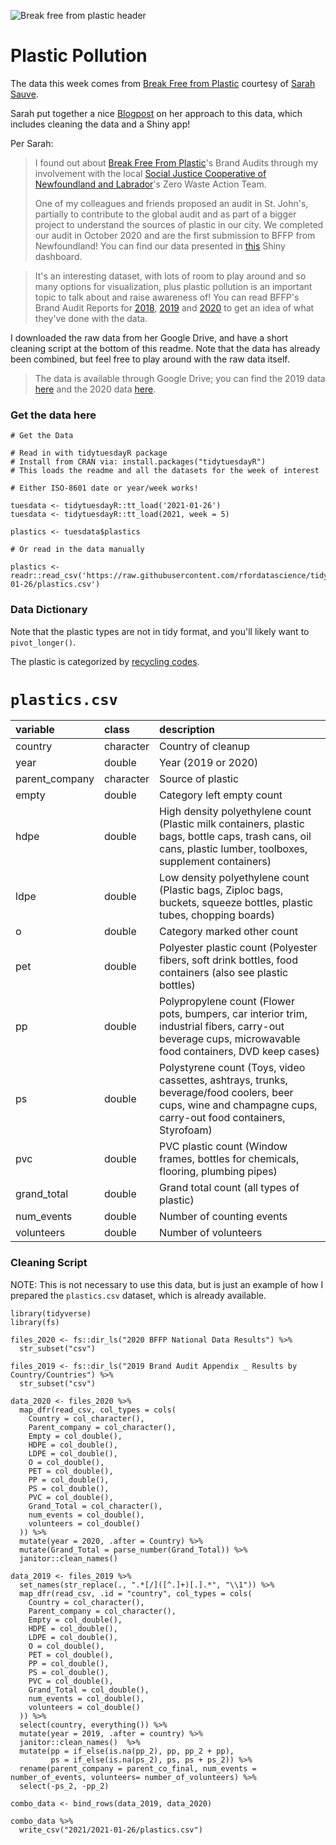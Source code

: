 ![Break free from plastic header](https://www.breakfreefromplastic.org/wp-content/uploads/2019/08/header_bffp_2019w.jpg)

# Plastic Pollution

The data this week comes from [Break Free from Plastic](https://www.breakfreefromplastic.org) courtesy of [Sarah Sauve]( https://sarahasauve.wordpress.com).

Sarah put together a nice [Blogpost](https://github.com/sarahsauve/TidyTuesdays/blob/master/BFFPDashboard/BlogPost.md) on her approach to this data, which includes cleaning the data and a Shiny app!

Per Sarah:

> I found out about [Break Free From Plastic](https://www.breakfreefromplastic.org/)'s Brand Audits through my involvement with the local [Social Justice Cooperative of Newfoundland and Labrador](https://www.sjcnl.ca/)'s Zero Waste Action Team.
> 
> One of my colleagues and friends proposed an audit in St. John's, partially to contribute to the global audit and as part of a bigger project to understand the sources of plastic in our city. We completed our audit in October 2020 and are the first submission to BFFP from Newfoundland! You can find our data presented in [this](https://sarahsauve.shinyapps.io/BrandAuditDashboard/) Shiny dashboard.
 
> It's an interesting dataset, with lots of room to play around and so many options for visualization, plus plastic pollution is an important topic to talk about and raise awareness of! You can read BFFP's Brand Audit Reports for [2018](https://www.breakfreefromplastic.org/globalbrandauditreport2018/), [2019](https://www.breakfreefromplastic.org/globalbrandauditreport2019/) and [2020](https://www.breakfreefromplastic.org/globalbrandauditreport2020/) to get an idea of what they've done with the data.

I downloaded the raw data from her Google Drive, and have a short cleaning script at the bottom of this readme. Note that the data has already been combined, but feel free to play around with the raw data itself.

> The data is available through Google Drive; you can find the 2019 data [here](https://drive.google.com/drive/folders/1O75ekNUQPbAAZ8KE5kb2EdbKgxIhz7HP) and the 2020 data [here](https://drive.google.com/drive/folders/1mdIsoaj5vW368YWw7-vD2hDFANqaS_Lh).

### Get the data here

```{r}
# Get the Data

# Read in with tidytuesdayR package 
# Install from CRAN via: install.packages("tidytuesdayR")
# This loads the readme and all the datasets for the week of interest

# Either ISO-8601 date or year/week works!

tuesdata <- tidytuesdayR::tt_load('2021-01-26')
tuesdata <- tidytuesdayR::tt_load(2021, week = 5)

plastics <- tuesdata$plastics

# Or read in the data manually

plastics <- readr::read_csv('https://raw.githubusercontent.com/rfordatascience/tidytuesday/master/data/2021/2021-01-26/plastics.csv')

```

### Data Dictionary

Note that the plastic types are not in tidy format, and you'll likely want to `pivot_longer()`.

The plastic is categorized by [recycling codes](https://en.wikipedia.org/wiki/Recycling_codes).

# `plastics.csv`

|variable       |class     |description |
|:---|:---|:-----------|
|country        |character |Country of cleanup |
|year           |double    | Year (2019 or 2020) |
|parent_company |character | Source of plastic |
|empty          |double    | Category left empty count |
|hdpe           |double    | High density polyethylene count (Plastic milk containers, plastic bags, bottle caps, trash cans, oil cans, plastic lumber, toolboxes, supplement containers) |
|ldpe           |double    | Low density polyethylene count (Plastic bags, Ziploc bags, buckets, squeeze bottles, plastic tubes, chopping boards) |
|o              |double    | Category marked other count |
|pet            |double    | Polyester plastic count (Polyester fibers, soft drink bottles, food containers (also see plastic bottles) |
|pp             |double    | Polypropylene count (Flower pots, bumpers, car interior trim, industrial fibers, carry-out beverage cups, microwavable food containers, DVD keep cases) |
|ps             |double    | Polystyrene count (Toys, video cassettes, ashtrays, trunks, beverage/food coolers, beer cups, wine and champagne cups, carry-out food containers, Styrofoam) |
|pvc            |double    | PVC plastic count (Window frames, bottles for chemicals, flooring, plumbing pipes) |
|grand_total    |double    | Grand total count (all types of plastic) |
|num_events     |double    | Number of counting events |
|volunteers     |double    | Number of volunteers |

### Cleaning Script

NOTE: This is not necessary to use this data, but is just an example of how I prepared the `plastics.csv` dataset, which is already available.

```{r}
library(tidyverse)
library(fs)

files_2020 <- fs::dir_ls("2020 BFFP National Data Results") %>% 
  str_subset("csv")

files_2019 <- fs::dir_ls("2019 Brand Audit Appendix _ Results by Country/Countries") %>% 
  str_subset("csv")

data_2020 <- files_2020 %>% 
  map_dfr(read_csv, col_types = cols(
    Country = col_character(),
    Parent_company = col_character(),
    Empty = col_double(),
    HDPE = col_double(),
    LDPE = col_double(),
    O = col_double(),
    PET = col_double(),
    PP = col_double(),
    PS = col_double(),
    PVC = col_double(),
    Grand_Total = col_character(),
    num_events = col_double(),
    volunteers = col_double()
  )) %>% 
  mutate(year = 2020, .after = Country) %>% 
  mutate(Grand_Total = parse_number(Grand_Total)) %>% 
  janitor::clean_names()

data_2019 <- files_2019 %>% 
  set_names(str_replace(., ".*[/]([^.]+)[.].*", "\\1")) %>% 
  map_dfr(read_csv, .id = "country", col_types = cols(
    Country = col_character(),
    Parent_company = col_character(),
    Empty = col_double(),
    HDPE = col_double(),
    LDPE = col_double(),
    O = col_double(),
    PET = col_double(),
    PP = col_double(),
    PS = col_double(),
    PVC = col_double(),
    Grand_Total = col_double(),
    num_events = col_double(),
    volunteers = col_double()
  )) %>% 
  select(country, everything()) %>% 
  mutate(year = 2019, .after = country) %>% 
  janitor::clean_names()  %>% 
  mutate(pp = if_else(is.na(pp_2), pp, pp_2 + pp),
         ps = if_else(is.na(ps_2), ps, ps + ps_2)) %>% 
  rename(parent_company = parent_co_final, num_events = number_of_events, volunteers= number_of_volunteers) %>% 
  select(-ps_2, -pp_2)

combo_data <- bind_rows(data_2019, data_2020) 

combo_data %>% 
  write_csv("2021/2021-01-26/plastics.csv")


```
